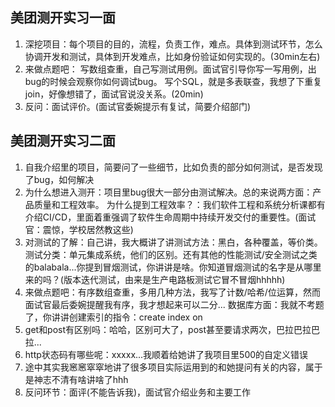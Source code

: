## 美团测开实习一面
1. 深挖项目：每个项目的目的，流程，负责工作，难点。具体到测试环节，怎么协调开发和测试，具体到开发难点，比如身份验证如何实现的。(30min左右)
2. 来做点题吧：
写数组查重，自己写测试用例。面试官引导你写一写用例，出bug的时候会观察你如何调试bug。
写个SQL，就是多表联查，我想了下重复join，好像想错了，面试官说没关系。(20min)
3. 反问：面试评价。(面试官委婉提示有复试，简要介绍部门)

## 美团测开实习二面
1. 自我介绍里的项目，简要问了一些细节，比如负责的部分如何测试，是否发现了bug，如何解决
2. 为什么想进入测开：项目里bug很大一部分由测试解决。总的来说两方面：产品质量和工程效率。
为什么提到工程效率？：我们软件工程和系统分析课都有介绍CI/CD，里面着重强调了软件生命周期中持续开发交付的重要性。(面试官：震惊，学校居然教这些)
3. 对测试的了解：自己讲，我大概讲了讲测试方法：黑白，各种覆盖，等价类。测试分类：单元集成系统，他们的区别。还有其他的性能测试/安全测试之类的balabala...你提到冒烟测试，你讲讲是啥。你知道冒烟测试的名字是从哪里来的吗？(版本迭代测试，由来是生产电路板测试它冒不冒烟hhhhh)
4. 来做点题吧：有序数组查重，多用几种方法，我写了计数/哈希/位运算，然而面试官最后委婉提醒我有序，我才想起来可以二分...
数据库方面：我就不考题了，你讲讲创建索引的指令：create index on
5. get和post有区别吗：哈哈，区别可大了，post甚至要请求两次，巴拉巴拉巴拉...
6. http状态码有哪些呢：xxxxx...我顺着给她讲了我项目里500的自定义错误
7. 途中其实我窸窸窣窣地讲了很多项目实际运用到的和她提问有关的内容，属于是神志不清有啥讲啥了hhh
8. 反问环节：面评(不能告诉我)，面试官介绍业务和主要工作
